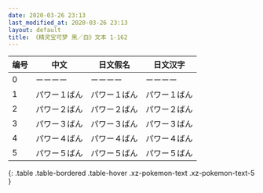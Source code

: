 ```yaml
---
date: 2020-03-26 23:13
last_modified_at: 2020-03-26 23:13
layout: default
title: 《精灵宝可梦 黑／白》文本 1-162
---
```

| 编号 | 中文 | 日文假名 | 日文汉字 |
| ---- | ---- | ---- | --- |
| 0 | ーーーー | ーーーー | ーーーー |
| 1 | パワー１ばん | パワー１ばん | パワー１ばん |
| 2 | パワー２ばん | パワー２ばん | パワー２ばん |
| 3 | パワー３ばん | パワー３ばん | パワー３ばん |
| 4 | パワー４ばん | パワー４ばん | パワー４ばん |
| 5 | パワー５ばん | パワー５ばん | パワー５ばん |
{: .table .table-bordered .table-hover .xz-pokemon-text .xz-pokemon-text-5 }